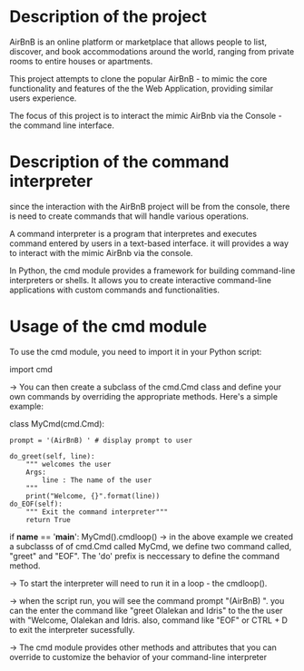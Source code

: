 #	Description of the project

AirBnB is an online platform or marketplace that allows people to list, discover, and book accommodations around the world, ranging from private rooms to entire houses or apartments.

This project attempts to clone the popular AirBnB - to mimic the core functionality and features of the the Web Application, providing similar users experience.

The focus of this project is to interact the mimic AirBnb via the Console - the command line interface.

#	Description of the command interpreter

since the interaction with the AirBnB project will be from the console, there is need to create commands that will handle various operations.

A command interpreter is a program that interpretes and executes command entered by users in a text-based interface. it will provides a way to interact with the mimic AirBnb via the console.

In Python, the cmd module provides a framework for building command-line interpreters or shells. It allows you to create interactive command-line applications with custom commands and functionalities.

#	Usage of the cmd module

To use the cmd module, you need to import it in your Python script:


 import cmd

-> You can then create a subclass of the cmd.Cmd class and define your own commands by overriding the appropriate methods. Here's a simple example:


 class MyCmd(cmd.Cmd):

	prompt = '(AirBnB) ' # display prompt to user

	do_greet(self, line):
		""" welcomes the user
		Args:
			line : The name of the user
		"""
		print("Welcome, {}".format(line))
	do_EOF(self):
		""" Exit the command interpreter"""
		return True

 if __name__ == '__main__':
	MyCmd().cmdloop()
-> in the above example we created a subclasss of of cmd.Cmd called MyCmd, we define two command called, "greet" and "EOF". The 'do' prefix is neccessary to define the command method.

-> To start the interpreter will need to run it in a loop - the cmdloop().

-> when the script run, you will see the command prompt "(AirBnB) ". you can the enter the command like "greet Olalekan and Idris" to the the user with "Welcome, Olalekan and Idris. also, command like "EOF" or CTRL + D to exit the interpreter sucessfully.

-> The cmd module provides other methods and attributes that you can override to customize the behavior of your command-line interpreter
